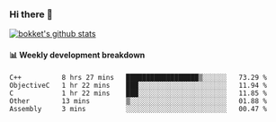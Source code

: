 ### Hi there 👋
[![bokket's github stats](https://github-readme-stats.vercel.app/api?username=bokket&show_icons=true&count_private=true)](https://github.com/anuraghazra/github-readme-stats)

#### :bar_chart: Weekly development breakdown
<!--START_SECTION:waka-->
```text
C++          8 hrs 27 mins   ██████████████████▒░░░░░░   73.29 % 
ObjectiveC   1 hr 22 mins    ███░░░░░░░░░░░░░░░░░░░░░░   11.94 % 
C            1 hr 22 mins    ███░░░░░░░░░░░░░░░░░░░░░░   11.85 % 
Other        13 mins         ▒░░░░░░░░░░░░░░░░░░░░░░░░   01.88 % 
Assembly     3 mins          ░░░░░░░░░░░░░░░░░░░░░░░░░   00.47 % 
```
<!--END_SECTION:waka-->
